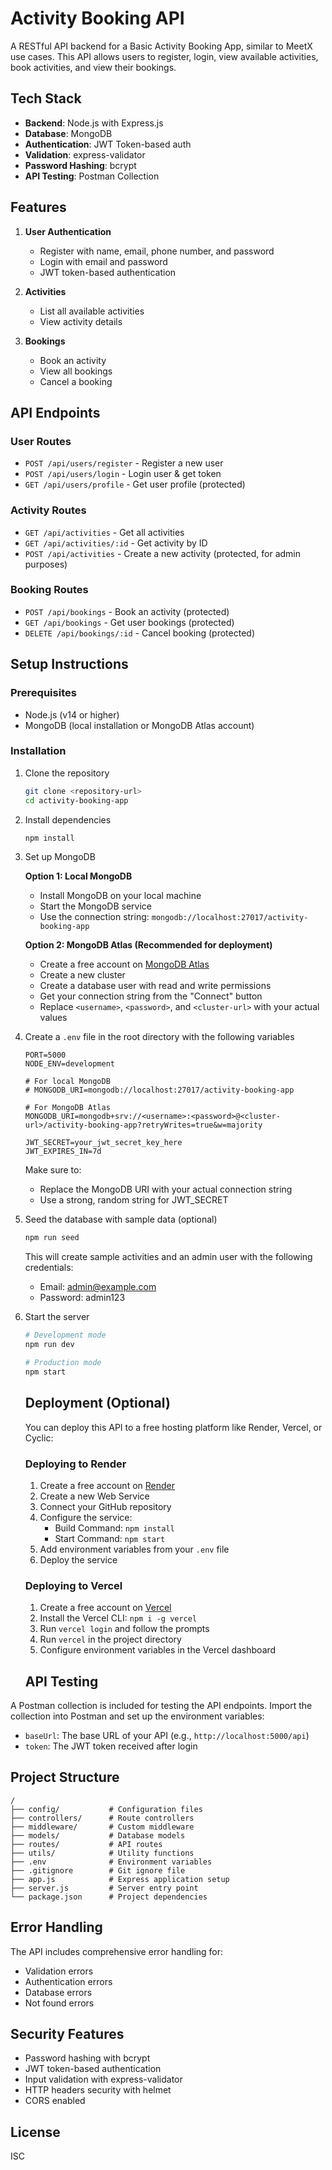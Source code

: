# Activity Booking API

A RESTful API backend for a Basic Activity Booking App, similar to MeetX use cases. This API allows users to register, login, view available activities, book activities, and view their bookings.

## Tech Stack

- **Backend**: Node.js with Express.js
- **Database**: MongoDB
- **Authentication**: JWT Token-based auth
- **Validation**: express-validator
- **Password Hashing**: bcrypt
- **API Testing**: Postman Collection

## Features

1. **User Authentication**
   - Register with name, email, phone number, and password
   - Login with email and password
   - JWT token-based authentication

2. **Activities**
   - List all available activities
   - View activity details

3. **Bookings**
   - Book an activity
   - View all bookings
   - Cancel a booking

## API Endpoints

### User Routes

- `POST /api/users/register` - Register a new user
- `POST /api/users/login` - Login user & get token
- `GET /api/users/profile` - Get user profile (protected)

### Activity Routes

- `GET /api/activities` - Get all activities
- `GET /api/activities/:id` - Get activity by ID
- `POST /api/activities` - Create a new activity (protected, for admin purposes)

### Booking Routes

- `POST /api/bookings` - Book an activity (protected)
- `GET /api/bookings` - Get user bookings (protected)
- `DELETE /api/bookings/:id` - Cancel booking (protected)

## Setup Instructions

### Prerequisites

- Node.js (v14 or higher)
- MongoDB (local installation or MongoDB Atlas account)

### Installation

1. Clone the repository
   ```bash
   git clone <repository-url>
   cd activity-booking-app
   ```

2. Install dependencies
   ```bash
   npm install
   ```

3. Set up MongoDB
   
   **Option 1: Local MongoDB**
   - Install MongoDB on your local machine
   - Start the MongoDB service
   - Use the connection string: `mongodb://localhost:27017/activity-booking-app`

   **Option 2: MongoDB Atlas (Recommended for deployment)**
   - Create a free account on [MongoDB Atlas](https://www.mongodb.com/cloud/atlas)
   - Create a new cluster
   - Create a database user with read and write permissions
   - Get your connection string from the "Connect" button
   - Replace `<username>`, `<password>`, and `<cluster-url>` with your actual values

4. Create a `.env` file in the root directory with the following variables
   ```
   PORT=5000
   NODE_ENV=development
   
   # For local MongoDB
   # MONGODB_URI=mongodb://localhost:27017/activity-booking-app
   
   # For MongoDB Atlas
   MONGODB_URI=mongodb+srv://<username>:<password>@<cluster-url>/activity-booking-app?retryWrites=true&w=majority
   
   JWT_SECRET=your_jwt_secret_key_here
   JWT_EXPIRES_IN=7d
   ```
   
   Make sure to:
   - Replace the MongoDB URI with your actual connection string
   - Use a strong, random string for JWT_SECRET

4. Seed the database with sample data (optional)
   ```bash
   npm run seed
   ```
   This will create sample activities and an admin user with the following credentials:
   - Email: admin@example.com
   - Password: admin123

5. Start the server
   ```bash
   # Development mode
   npm run dev
   
   # Production mode
   npm start
   ```
   
   ## Deployment (Optional)
   
   You can deploy this API to a free hosting platform like Render, Vercel, or Cyclic:
   
   ### Deploying to Render
   
   1. Create a free account on [Render](https://render.com/)
   2. Create a new Web Service
   3. Connect your GitHub repository
   4. Configure the service:
      - Build Command: `npm install`
      - Start Command: `npm start`
   5. Add environment variables from your `.env` file
   6. Deploy the service
   
   ### Deploying to Vercel
   
   1. Create a free account on [Vercel](https://vercel.com/)
   2. Install the Vercel CLI: `npm i -g vercel`
   3. Run `vercel login` and follow the prompts
   4. Run `vercel` in the project directory
   5. Configure environment variables in the Vercel dashboard
   
   ## API Testing

A Postman collection is included for testing the API endpoints. Import the collection into Postman and set up the environment variables:

- `baseUrl`: The base URL of your API (e.g., `http://localhost:5000/api`)
- `token`: The JWT token received after login

## Project Structure

```
/
├── config/           # Configuration files
├── controllers/      # Route controllers
├── middleware/       # Custom middleware
├── models/           # Database models
├── routes/           # API routes
├── utils/            # Utility functions
├── .env              # Environment variables
├── .gitignore        # Git ignore file
├── app.js            # Express application setup
├── server.js         # Server entry point
└── package.json      # Project dependencies
```

## Error Handling

The API includes comprehensive error handling for:
- Validation errors
- Authentication errors
- Database errors
- Not found errors

## Security Features

- Password hashing with bcrypt
- JWT token-based authentication
- Input validation with express-validator
- HTTP headers security with helmet
- CORS enabled

## License

ISC